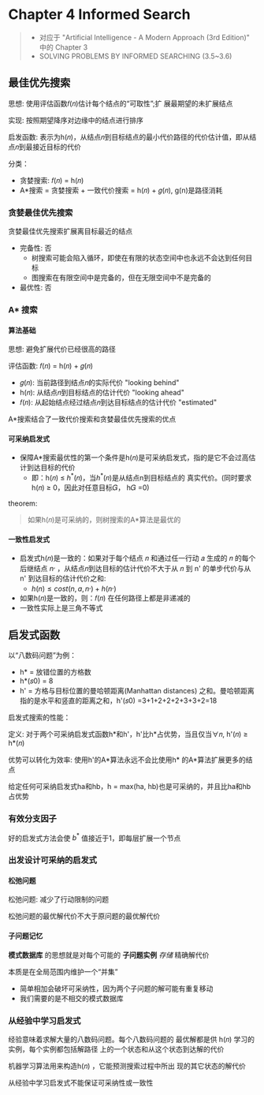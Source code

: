 # Chapter 4 Informed Search

>- 对应于 "Artificial Intelligence - A Modern Approach (3rd Edition)" 中的 Chapter 3
>- SOLVING PROBLEMS BY INFORMED SEARCHING (3.5~3.6)

## 最佳优先搜索

思想: 使用评估函数𝑓(𝑛)估计每个结点的“可取性”;扩 展最期望的未扩展结点

实现: 按照期望降序对边缘中的结点进行排序

启发函数: 表示为h(𝑛)，从结点𝑛到目标结点的最小代价路径的代价估计值，即从结点𝑛到最接近目标的代价

分类：

- 贪婪搜索: 𝑓(𝑛) = h(𝑛)
- A\*搜索 = 贪婪搜索 + 一致代价搜索 = h(𝑛) + 𝑔(𝑛), g(n)是路径消耗

### 贪婪最佳优先搜索

贪婪最佳优先搜索扩展离目标最近的结点

- 完备性: 否
	- 树搜索可能会陷入循环，即使在有限的状态空间中也永远不会达到任何目标
	- 图搜索在有限空间中是完备的，但在无限空间中不是完备的
- 最优性: 否

### A\* 搜索

#### 算法基础

思想: 避免扩展代价已经很高的路径

评估函数: 𝑓(𝑛) = h(𝑛) + 𝑔(𝑛)

- 𝑔(𝑛): 当前路径到结点𝑛的实际代价  "looking behind"
- h(𝑛): 从结点𝑛到目标结点的估计代价  "looking ahead"
- 𝑓(𝑛): 从起始结点经过结点𝑛到达目标结点的估计代价 "estimated"

A\*搜索结合了一致代价搜索和贪婪最佳优先搜索的优点

#### 可采纳启发式

- 保障A\*搜索最优性的第一个条件是h(𝑛)是可采纳启发式，指的是它不会过高估计到达目标的代价
	- 即：h(𝑛) ≤ $h^*$(𝑛)，当$h^*$(𝑛)是从结点n到目标结点的 真实代价。(同时要求h(𝑛) ≥ 0，因此对任意目标𝐺， h𝐺 =0)

theorem:

> 如果h(𝑛)是可采纳的，则树搜索的A\*算法是最优的

#### 一致性启发式

- 启发式h(𝑛)是一致的：如果对于每个结点 𝑛 和通过任一行动 𝑎 生成的 𝑛 的每个后继结点 $n^,$ ，从结点𝑛到达目标的估计代价不大于从 𝑛 到 n' 的单步代价与从 n' 到达目标的估计代价之和: 
	- $h(n) ≤ cost(n,a,n^,) + h(n^,)$
- 如果h(𝑛)是一致的，则：𝑓(𝑛) 在任何路径上都是非递减的
- 一致性实际上是三角不等式

## 启发式函数

以“八数码问题”为例：

- h* = 放错位置的方格数
- h*(𝑠0) = 8
- h' = 方格与目标位置的曼哈顿距离(Manhattan distances) 之和。曼哈顿距离指的是水平和竖直的距离之和，h'(𝑠0) =3+1+2+2+2+3+3+2=18

启发式搜索的性能：

定义: 对于两个可采纳启发式函数h\*和h'，h'比h\*占优势，当且仅当∀𝑛, h'(𝑛) ≥ h*(𝑛)

优势可以转化为效率: 使用h'的A\*算法永远不会比使用h* 的A\*算法扩展更多的结点

给定任何可采纳启发式ha和hb，h = max(ha, hb)也是可采纳的，并且比ha和hb占优势

### 有效分支因子

好的启发式方法会使 $b^*$ 值接近于1，即每层扩展一个节点

### 出发设计可采纳的启发式

#### 松弛问题

松弛问题: 减少了行动限制的问题

松弛问题的最优解代价不大于原问题的最优解代价

#### 子问题记忆

__模式数据库__ 的思想就是对每个可能的 __子问题实例__ _存储_ 精确解代价

本质是在全局范围内维护一个“并集”

- 简单相加会破坏可采纳性，因为两个子问题的解可能有重复移动
- 我们需要的是不相交的模式数据库

### 从经验中学习启发式

经验意味着求解大量的八数码问题。每个八数码问题的 最优解都是供 h(𝑛) 学习的实例，每个实例都包括解路径 上的一个状态和从这个状态到达解的代价

机器学习算法用来构造h(𝑛) ，它能预测搜索过程中所出 现的其它状态的解代价

从经验中学习启发式不能保证可采纳性或一致性